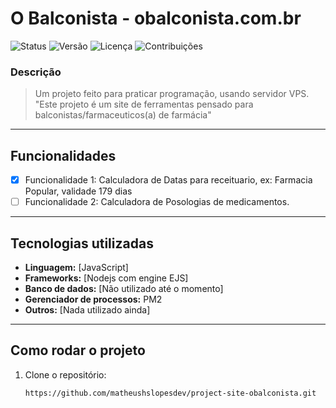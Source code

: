 # O Balconista - obalconista.com.br

![Status](https://img.shields.io/badge/status-em%20desenvolvimento-yellow)
![Versão](https://img.shields.io/badge/versão-1.0.0-blue)
![Licença](https://img.shields.io/badge/licença-MIT-green)
![Contribuições](https://img.shields.io/badge/contribuições-bem%20vindas-brightgreen)

### Descrição
> Um projeto feito para praticar programação, usando servidor VPS.
> "Este projeto é um site de ferramentas pensado para balconistas/farmaceuticos(a) de farmácia"

---

## Funcionalidades
- [x] Funcionalidade 1: Calculadora de Datas para receituario, ex: Farmacia Popular, validade 179 dias
- [ ] Funcionalidade 2: Calculadora de Posologias de medicamentos.

---

## Tecnologias utilizadas
- **Linguagem:** [JavaScript]
- **Frameworks:** [Nodejs com engine EJS]
- **Banco de dados:** [Não utilizado até o momento]
- **Gerenciador de processos:** PM2
- **Outros:** [Nada utilizado ainda]

---

## Como rodar o projeto

1. Clone o repositório:
   ```bash
   https://github.com/matheushslopesdev/project-site-obalconista.git
